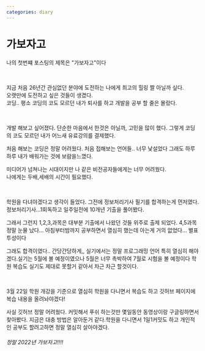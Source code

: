 ```yaml
---
categories: diary
---
```



# 가보자고
나의 첫번쨰 포스팅의 제목은 "가보자고"이다
 
 &nbsp;

지금 처음 26년간 관심없던 분야에 도전하는 나에게 최고의 힐링 짤 아닐까 싶다.</br>
오랫만에 도전하고 싶은 것들이 생겼다.</br>
 코딩.. 평소 코딩의 코도 모르던 내가 퇴사를 하고 개발을 공부 할 줄은 몰랐다.</br>

  &nbsp;

개발 해보고 싶어졌다. 단순한 마음에서 한것은 아닐까, 고민을 많이 했다.
그렇게 코딩의 코도 모르던 내가 어느새 유료강의를 결제했다. </br>

처음 해보는 코딩은 정말 어려웠다. 처음 접해보는 언어들.. 너무 낯설었다
그래도 하루하루 내가 배워가는 것에 보람을느꼈다.  </br>

미디어가 넘쳐나는 시대이지만 나 같은 비전공자들에게는 너무 어려웠다.</br>
나에게는 두배,세배의 시간이 필요했다. 

  &nbsp;

학원을 다녀야겠다고 생각이 들었다. 그전에 정보처리기사 필기를 합격하는게 먼저였다. 정보처리기사...1회독하고 일주일전에 10개년 기출을 풀어봤다.</br>

 그래서 그런지 1,2,3,과목은 대부분 기출에서 나왔던 것들 위주로 출제 되었다. 4,5과목 정말 눈물 났다... 아침부터밤까지 공부하면서 열심히 했는데 아는게 거의 없었다... 별표 투성이다
  &nbsp;

그래도 합격이였다.. 간당간당하게,, 실기에서는 정말 프로그래밍 언어 특히 열심히 해야겠다.실기는 5월에 볼 예정이였으나 5월은 너무 촉박하여 7월로 시험을 볼 예정이다 학원 복습도 실기도 제대로  못할거 같아서 차근 차근 할것이다.

  &nbsp;

3월 22일 학원 개강을 기준으로 열심히 학원을 다니면서 복습도 하고 깃허브 페이지에 복습 내용을 올려놔야겠다!</br>

사실 깃허브 정말 어려웠다.
 커밋해서 푸쉬 하는것만 몇일동안 동영상이랑 구글링하면서 찾아봤다. 지금은 대충 방법은 알아둔거 같다.학원을 다니면서 1일1커밋도 하고 개인적인 공부도 할려고하면 정말 열심히 살아야겠다.



######    정말 2022년 가보자고!!!!

